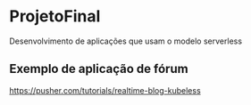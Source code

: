 # ProjetoFinal
Desenvolvimento de aplicações que usam o modelo serverless


## Exemplo de aplicação de fórum
 https://pusher.com/tutorials/realtime-blog-kubeless

